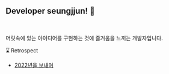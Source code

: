 <h2>Developer seungjjun! 👋</h2>
<br>
 
머릿속에 있는 아이디어를 구현하는 것에 즐거움을 느끼는 개발자입니다.

⌛️ Retrospect

- [2022년을 보내며](https://seungjjun.tistory.com/222)
